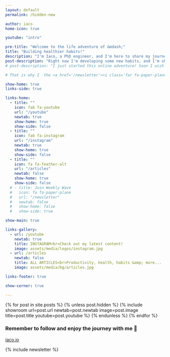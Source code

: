 ```yaml
---
layout: default
permalink: /hidden-new

author: iaco
home-icon: true

youtube: "intro"

pre-title: "Welcome to the life adventure of &mdash;"
title: "Building healthier habits!"
description: "I'm Iaco, a PhD engineer, and I'm here to share my journey researching <i>evidence-based &amp; practical solutions</i> for <a href='/articles'>healthier habits</a>, to build a life <i>healthier, happier, wealthier</i> and <i title='a.k.a. \"more productive\", for the grammar-savvies ;)'>productivier*</i>!"
post-description: "Right now I'm developing some new habits, and I'm sharing this adventure with you on <a href='/ig' target='_blank'>Instagram</a> (and soon <a href='/yt' target='_blank'>YouTube</a>)."
# post-description: "I just started this online adventure! Soon I wish to send my first newsletter, and you can join me by subscribing here ;) <form target='_blank' style='margin: 0; font-weight: normal;' action='https://app.convertkit.com/forms/5308287/subscriptions' method='post'><input name='email_address' required='' type='email' placeholder=' &#xF0E0; E-mail' autocapitalize='none' autocorrect='off' style='width: 35%;'><input name='first_name' required='' type='text' placeholder=' &#xF007; Name' style='width: 35%;'><input type='submit' class='button small' value='Join&#xF1D8;' style='width: 20%;'></form>"

# That is why I  the <a href='/newsletter'><i class='far fa-paper-plane'></i>Weekly Wave newsletter</a> I share many tools and insights I know, or am currently learning about. Join me and <span class='newsletter-readers'></span> readers!

show-home: true
links-side: true

links-home:
  - title: ""
    icon: fab fa-youtube
    url: "/youtube"
    newtab: true
    show-home: true
    show-side: false
  - title: ""
    icon: fab fa-instagram
    url: "/instagram"
    newtab: true
    show-home: true
    show-side: false
  - title: ""
    icon: fa fa-feather-alt
    url: "/articles"
    newtab: false
    show-home: true
    show-side: false
  # - title: Join Weekly Wave
  #   icon: fa fa-paper-plane
  #   url: "/newsletter"
  #   newtab: false
  #   show-home: false
  #   show-side: true

show-main: true

links-gallery:
  - url: /youtube
    newtab: true
    title: INSTAGRAM<br>Check out my latest content!
    image: assets/media/logos/instagram.jpg
  - url: /articles
    newtab: false
    title: ALL ARTICLES<br>Productivity, health, habits &amp; more...
    image: assets/media/bg/articles.jpg

links-footer: true

show-corner: true

---
```


{% for post in site.posts %}
{% unless post.hidden %}
{% include showroom url=post.url newtab=post.newtab image=post.image title=post.title youtube=post.youtube %}
{% endunless %}
{% endfor %}

### Remember to follow and enjoy the journey with me 🙂

<a href="/ig" target="_blank" class="button secondary"><i class="fab fa-instagram"></i> iaco.io</a>

{% include newsletter %}
